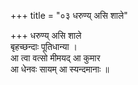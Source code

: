 +++
title = "०३ धरुण्य् असि शाले"

+++
धरुण्य् असि शाले  
बृहच्छन्दाः पूतिधान्या ।  
आ त्वा वत्सो मीमयद् आ कुमार  
आ धेनवः सायम् आ स्यन्दमानाः ॥